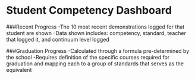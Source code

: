 # Student Competency Dashboard
###Recent Progress
-The 10 most recent demonstrations logged for that student are shown
-Data shown includes: competency, standard, teacher that logged it, and continuum level logged

###Graduation Progress
-Calculated through a formula pre-determined by the school
-Requires definition of the specific courses required for graduation and mapping each to a group of standards that serves as the equivalent
